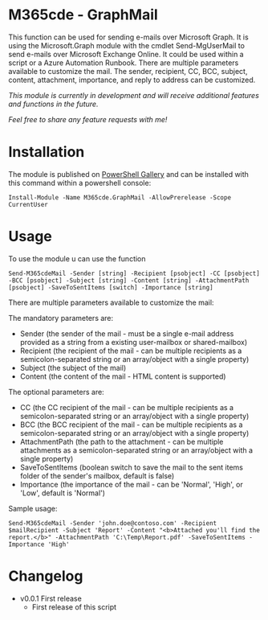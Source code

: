 # M365cde - GraphMail
This function can be used for sending e-mails over Microsoft Graph. It is using the Microsoft.Graph module with the cmdlet Send-MgUserMail to send e-mails over Microsoft Exchange Online. It could be used within a script or a Azure Automation Runbook.
There are multiple parameters available to customize the mail. The sender, recipient, CC, BCC, subject, content, attachment, importance, and reply to address can be customized. 

_This module is currently in development and will receive additional features and functions in the future._

_Feel free to share any feature requests with me!_

# Installation
The module is published on [PowerShell Gallery](https://www.powershellgallery.com/packages/M365cde.GraphMail/) and can be installed with this command within a powershell console:

    Install-Module -Name M365cde.GraphMail -AllowPrerelease -Scope CurrentUser

# Usage
To use the module u can use the function
```
Send-M365cdeMail -Sender [string] -Recipient [psobject] -CC [psobject] -BCC [psobject] -Subject [string] -Content [string] -AttachmentPath [psobject] -SaveToSentItems [switch] -Importance [string]
```

There are multiple parameters available to customize the mail:

The mandatory parameters are:
- Sender (the sender of the mail - must be a single e-mail address provided  as a string from a existing user-mailbox or shared-mailbox)
- Recipient (the recipient of the mail - can be multiple recipients as a semicolon-separated string or an array/object with a single property)
- Subject (the subject of the mail)
- Content (the content of the mail - HTML content is supported)

The optional parameters are:
- CC (the CC recipient of the mail - can be multiple recipients as a semicolon-separated string or an array/object with a single property)
- BCC (the BCC recipient of the mail - can be multiple recipients as a semicolon-separated string or an array/object with a single property)
- AttachmentPath (the path to the attachment - can be multiple attachments as a semicolon-separated string or an array/object with a single property)
- SaveToSentItems (boolean switch to save the mail to the sent items folder of the sender's mailbox, default is false)
- Importance (the importance of the mail - can be 'Normal', 'High', or 'Low', default is 'Normal')

Sample usage:
```
Send-M365cdeMail -Sender 'john.doe@contoso.com' -Recipient $mailRecipient -Subject 'Report' -Content "<b>Attached you'll find the report.</b>" -AttachmentPath 'C:\Temp\Report.pdf' -SaveToSentItems -Importance 'High'
```

# Changelog
- v0.0.1 First release
  - First release of this script

